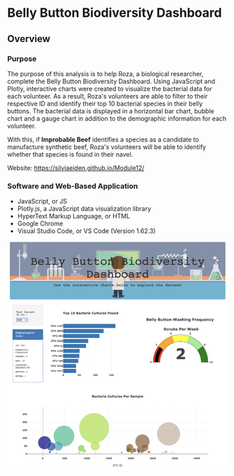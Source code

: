 # Belly Button Biodiversity Dashboard

## Overview

### Purpose

The purpose of this analysis is to help Roza, a biological researcher, complete the Belly Button Biodiversity Dashboard. Using JavaScript and Plotly, interactive charts were created to visualize the bacterial data for each volunteer. As a result, Roza's volunteers are able to filter to their respective ID and identify their top 10 bacterial species in their belly buttons. The bacterial data is displayed in a horizontal bar chart, bubble chart and a gauge chart in addition to the demographic information for each volunteer. 

With this, if **Improbable Beef** identifies a species as a candidate to manufacture synthetic beef, Roza's volunteers will be able to identify whether that species is found in their navel.

Website: https://silviaeiden.github.io/Module12/

### Software and Web-Based Application

* JavaScript, or JS
* Plotly.js, a JavaScript data visualization library
* HyperText Markup Language, or HTML
* Google Chrome
* Visual Studio Code, or VS Code (Version 1.62.3)

![bbbDashboard](bbbDashboard.png)
